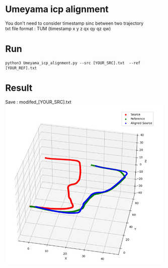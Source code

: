 # Umeyama icp alignment

You don't need to consider timestamp sinc between two trajectory  
txt file format : TUM (timestamp x y z qx qy qz qw)  


# Run  
```
python3 Umeyama_icp_alignment.py --src [YOUR_SRC].txt  --ref [YOUR_REF].txt
```

# Result
Save : modifed_[YOUR_SRC].txt  
![Alt text](image.png)